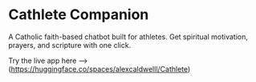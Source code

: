 # Cathlete Companion

A Catholic faith-based chatbot built for athletes. Get spiritual motivation, prayers, and scripture with one click.

Try the live app here --> (https://huggingface.co/spaces/alexcaldwelll/Cathlete)
